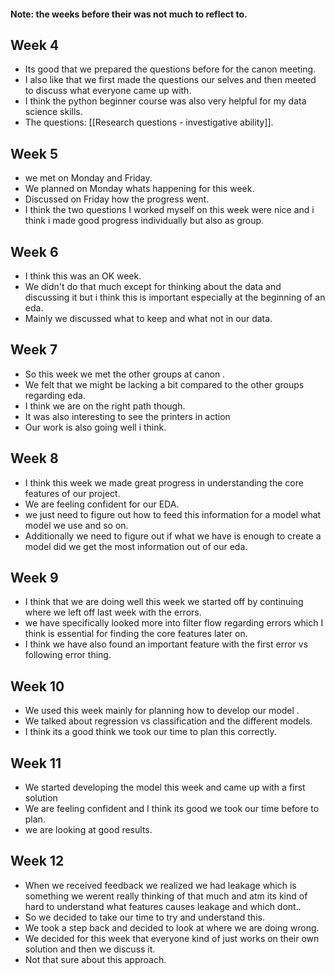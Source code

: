 #### Note: the weeks before their was not much to reflect to.


## Week 4
- Its good that we prepared the questions before for the canon meeting.
- I also like that we first made the questions our selves and then meeted to discuss what everyone came up with.
- I think the python beginner course was also very helpful for my data science skills.
- The questions: [[Research questions - investigative ability]].

## Week 5
- we met on Monday and Friday.
- We planned on Monday whats happening for this week.
- Discussed  on Friday how the progress went.
-  I think the two questions I worked myself on this week were nice and i think i made good progress individually but also as group.

## Week 6
- I think this was an OK week.
- We didn't do that much except for thinking about the data and discussing it but i think this is important especially at the beginning of an eda.
- Mainly we discussed what to keep and what not in our data.

## Week 7
- So this week we met the other groups at canon .
- We felt that we might be lacking a bit compared to the other groups regarding eda.
- I think we are on the right path though.
- It was also interesting to see the printers in action
- Our work is also going well i think.

## Week 8
- I think this week we made great progress in understanding the core features of our project.
- We are feeling confident for our EDA.
- we just need to figure out how to feed this information for a model what model we use and so on.
- Additionally we need to figure out if what we have is enough to create a model did we get the most information out of our eda.

## Week 9
- I think that we are doing well this week we started off by continuing where we left off last week with the errors.
- we have specifically looked more into filter flow regarding errors which I think is essential for finding the core features later on.
- I think we have also found an important feature with the first error vs following error thing.

## Week 10
- We used this week mainly for planning how to develop our model .
- We talked about regression vs classification and the different models.
- I think its a good think we took our time to plan this correctly.

## Week 11
- We started developing the model this week and came up with a first solution 
- We are feeling confident and I think its good we took our time before to plan.
- we are looking at good results.

## Week 12
- When we received feedback we realized we had leakage which is something we werent really thinking of that much and atm its kind of hard to understand what features causes leakage and which dont..
- So we decided to take our time to try and understand this.
- We took a step back and decided to look at where we are doing wrong.
- We decided for this week that everyone kind of just works on their own solution and then we discuss it. 
- Not that sure about this approach.